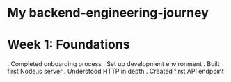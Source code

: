 # My backend-engineering-journey
# Week 1: Foundations
 . Completed onboarding process
 . Set up development environment
 . Built first Node.js server
 . Understood HTTP in depth
 . Created first API endpoint
